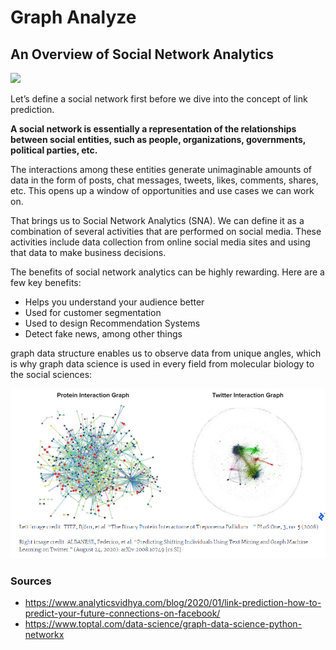 # Graph Analyze

## An Overview of Social Network Analytics

![](Social_Network.jpg)

Let’s define a social network first before we dive into the concept of link prediction.

**A social network is essentially a representation of the relationships between social entities, such as people, organizations, governments, political parties, etc.**

The interactions among these entities generate unimaginable amounts of data in the form of posts, chat messages, tweets, likes, comments, shares, etc. This opens up a window of opportunities and use cases we can work on.

That brings us to Social Network Analytics (SNA). We can define it as a combination of several activities that are performed on social media. These activities include data collection from online social media sites and using that data to make business decisions.

The benefits of social network analytics can be highly rewarding. Here are a few key benefits:

- Helps you understand your audience better
- Used for customer segmentation
- Used to design Recommendation Systems
- Detect fake news, among other things

graph data structure enables us to observe data from unique angles, which is why graph data science is used in every field from molecular biology to the social sciences:

![](Graph.png)

### Sources
- https://www.analyticsvidhya.com/blog/2020/01/link-prediction-how-to-predict-your-future-connections-on-facebook/
- https://www.toptal.com/data-science/graph-data-science-python-networkx
